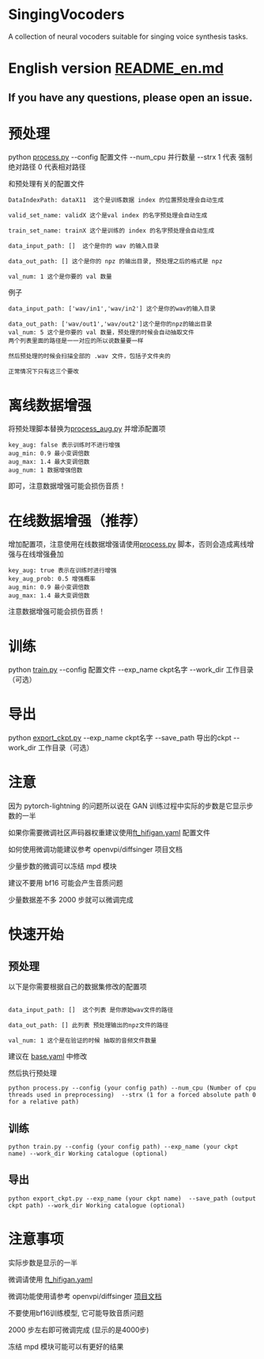 # SingingVocoders
A collection of neural vocoders suitable for singing voice synthesis tasks.

# English version [README_en.md](README_en.md)
## If you have any questions, please open an issue.

# 预处理 

python [process.py](process.py) --config 配置文件 --num_cpu 并行数量 --strx 1 代表 强制绝对路径 0 代表相对路径


和预处理有关的配置文件
```
DataIndexPath: dataX11  这个是训练数据 index 的位置预处理会自动生成

valid_set_name: validX 这个是val index 的名字预处理会自动生成

train_set_name: trainX 这个是训练的 index 的名字预处理会自动生成

data_input_path: []  这个是你的 wav 的输入目录

data_out_path: [] 这个是你的 npz 的输出目录, 预处理之后的格式是 npz

val_num: 1 这个是你要的 val 数量 
```

例子
```
data_input_path: ['wav/in1','wav/in2'] 这个是你的wav的输入目录

data_out_path: ['wav/out1','wav/out2']这个是你的npz的输出目录
val_num: 5 这个是你要的 val 数量，预处理的时候会自动抽取文件
两个列表里面的路径是一一对应的所以说数量要一样

然后预处理的时候会扫描全部的 .wav 文件，包括子文件夹的

正常情况下只有这三个要改
```
# 离线数据增强
将预处理脚本替换为[process_aug.py](process_aug.py) 并增添配置项
```
key_aug: false 表示训练时不进行增强
aug_min: 0.9 最小变调倍数
aug_max: 1.4 最大变调倍数
aug_num: 1 数据增强倍数
```
即可，注意数据增强可能会损伤音质！
# 在线数据增强（推荐）
增加配置项，注意使用在线数据增强请使用[process.py](process.py) 脚本，否则会造成离线增强与在线增强叠加
```angular2html
key_aug: true 表示在训练时进行增强
key_aug_prob: 0.5 增强概率
aug_min: 0.9 最小变调倍数
aug_max: 1.4 最大变调倍数
```
注意数据增强可能会损伤音质！
# 训练
python [train.py](train.py) --config 配置文件 --exp_name ckpt名字 --work_dir 工作目录（可选）

# 导出
python [export_ckpt.py](export_ckpt.py) --exp_name ckpt名字  --save_path 导出的ckpt --work_dir 工作目录（可选） 

# 注意

因为 pytorch-lightning 的问题所以说在 GAN 训练过程中实际的步数是它显示步数的一半

如果你需要微调社区声码器权重建议使用[ft_hifigan.yaml](configs%2Fft_hifigan.yaml) 配置文件

如何使用微调功能建议参考 openvpi/diffsinger 项目文档

少量步数的微调可以冻结 mpd 模块

建议不要用 bf16 可能会产生音质问题

少量数据差不多 2000 步就可以微调完成

# 快速开始
## 预处理
以下是你需要根据自己的数据集修改的配置项
```angular2html

data_input_path: []  这个列表 是你原始wav文件的路径

data_out_path: [] 此列表 预处理输出的npz文件的路径

val_num: 1 这个是在验证的时候 抽取的音频文件数量
```
建议在 [base.yaml](configs%2Fbase.yaml) 中修改

然后执行预处理
```angular2html
python process.py --config (your config path) --num_cpu (Number of cpu threads used in preprocessing)  --strx (1 for a forced absolute path 0 for a relative path)

```
## 训练
```angular2html
python train.py --config (your config path) --exp_name (your ckpt name) --work_dir Working catalogue (optional)

```
## 导出
```angular2html
python export_ckpt.py --exp_name (your ckpt name)  --save_path (output ckpt path) --work_dir Working catalogue (optional)
```
# 注意事项
实际步数是显示的一半

微调请使用 [ft_hifigan.yaml](configs%2Fft_hifigan.yaml)

微调功能使用请参考 openvpi/diffsinger [项目文档](https://github.com/openvpi/DiffSinger/blob/main/docs/BestPractices.md#fine-tuning-and-parameter-freezing)

不要使用bf16训练模型, 它可能导致音质问题

2000 步左右即可微调完成 (显示的是4000步)

冻结 mpd 模块可能可以有更好的结果





































